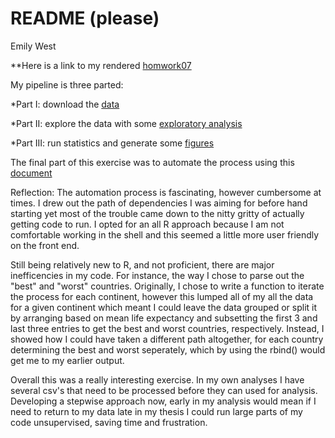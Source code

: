 README (please)
================
Emily West

**Here is a link to my rendered [homwork07](https://github.com/emwest/STAT547A/tree/master/hw07)

My pipeline is three parted:
 
 *Part I: download the [data](https://github.com/emwest/STAT547A/blob/master/hw07/gapminder_download.R)
 
 *Part II: explore the data with some [exploratory analysis](https://github.com/emwest/STAT547A/blob/master/hw07/gapminder_exploratory.R)
 
 *Part III: run statistics and generate some [figures](https://github.com/emwest/STAT547A/blob/master/hw07/gapminder_statistics.R)


The final part of this exercise was to automate the process using this [document](https://github.com/emwest/STAT547A/blob/master/hw07/Makefile.R)

Reflection: The automation process is fascinating, however cumbersome at times. I drew out the path of dependencies I was aiming for before hand starting yet most of the trouble came down to the nitty gritty of actually getting code to run. I opted for an all R approach because I am not comfortable working in the shell and this seemed a little more user friendly on the front end.

Still being relatively new to R, and not proficient, there are major inefficencies in my code. For instance, the way I chose to parse out the "best" and "worst" countries. Originally, I chose to write a function to iterate the process for each continent, however this lumped all of my all the data for a given continent which meant I could leave the data grouped or split it by arranging based on mean life expectancy and subsetting the first 3 and last three entries to get the best and worst countries, respectively. Instead, I showed how I could have taken a different path altogether, for each country determining the best and worst seperately, which by using the rbind() would get me to my earlier output.

Overall this was a really interesting exercise. In my own analyses I have several csv's that need to be processed before they can used for analysis. Developing a stepwise approach now, early in my analysis would mean if I need to return to my data late in my thesis I could run large parts of my code unsupervised, saving time and frustration.

 
 